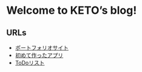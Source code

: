 # Welcome to KETO’s blog!

## URLs
- [ポートフォリオサイト](https://keto21.f5.si/)
- [初めて作ったアプリ](../MyFirstApp)
- [ToDoリスト](../todolist)
